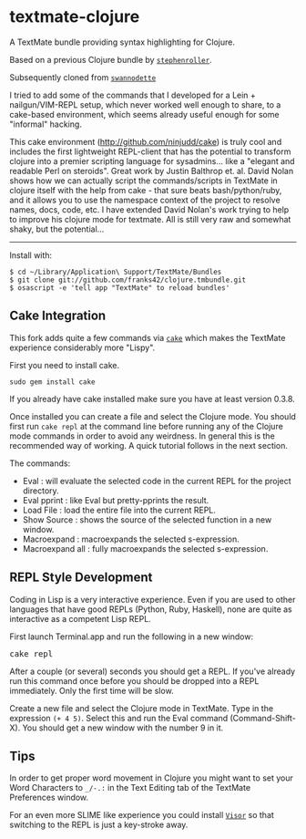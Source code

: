 # textmate-clojure

A TextMate bundle providing syntax highlighting for Clojure.

Based on a previous Clojure bundle by [`stephenroller`](http://github.com/stephenroller/clojure-tmbundle).

Subsequently cloned from [`swannodette`](http://github.com/swannodette/textmate-clojure)

I tried to add some of the commands that I developed for a Lein + nailgun/VIM-REPL setup, which never worked well enough to share, to a cake-based environment, which seems already useful enough for some "informal" hacking. 

This cake environment (http://github.com/ninjudd/cake) is truly cool and includes the first lightweight REPL-client that has the potential to transform clojure into a premier scripting language for sysadmins... like a "elegant and readable Perl on steroids". Great work by Justin Balthrop et. al. David Nolan shows how we can actually script the commands/scripts in TextMate in clojure itself with the help from cake - that sure beats bash/python/ruby, and it allows you to use the namespace context of the project to resolve names, docs, code, etc. I have extended David Nolan's work trying to help to improve his clojure mode for textmate. All is still very raw and somewhat shaky, but the potential...

---

Install with:

    $ cd ~/Library/Application\ Support/TextMate/Bundles
    $ git clone git://github.com/franks42/clojure.tmbundle.git
    $ osascript -e 'tell app "TextMate" to reload bundles'

## Cake Integration

This fork adds quite a few commands via [`cake`](http://github.com/ninjudd/cake) which makes the TextMate experience considerably more "Lispy".

First you need to install cake.

    sudo gem install cake
    
If you already have cake installed make sure you have at least version 0.3.8.

Once installed you can create a file and select the Clojure mode. You should first run <code>cake repl</code> at the command line before running any of the Clojure mode commands in order to avoid any weirdness. In general this is the recommended way of working. A quick tutorial follows in the next section.

The commands:

* Eval : will evaluate the selected code in the current REPL for the project directory.
* Eval pprint : like Eval but pretty-pprints the result.
* Load File : load the entire file into the current REPL.
* Show Source : shows the source of the selected function in a new window.
* Macroexpand : macroexpands the selected s-expression.
* Macroexpand all : fully macroexpands the selected s-expression.

## REPL Style Development

Coding in Lisp is a very interactive experience. Even if you are used to other languages that have good REPLs (Python, Ruby, Haskell), none are quite as interactive as a competent Lisp REPL.

First launch Terminal.app and run the following in a new window:

<pre class="console">
cake repl
</pre>

After a couple (or several) seconds you should get a REPL. If you've already run this command once before you should be dropped into a REPL immediately. Only the first time will be slow.

Create a new file and select the Clojure mode in TextMate. Type in the expression <code>(+ 4 5)</code>. Select this and run the Eval command (Command-Shift-X). You should get a new window with the number 9 in it.

## Tips

In order to get proper word movement in Clojure you might want to set your Word Characters to <code>_/-.:</code> in the Text Editing tab of the TextMate Preferences window.

For an even more SLIME like experience you could install [`Visor`](http://visor.binaryage.com/) so that switching to the REPL is just a key-stroke away.